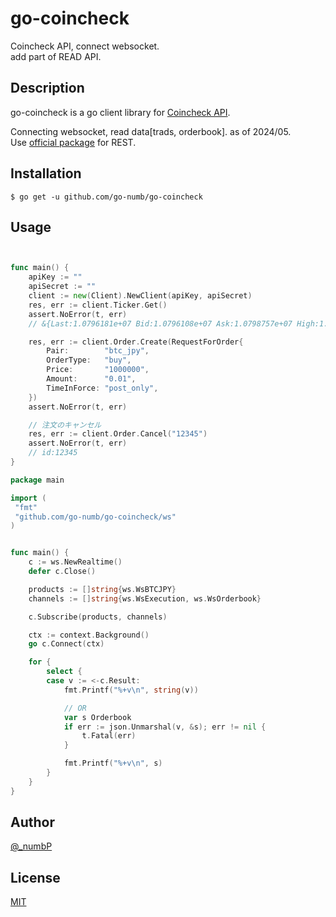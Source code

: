 # go-coincheck

Coincheck API, connect websocket.  
add part of READ API.

## Description

go-coincheck is a go client library for [Coincheck API](https://coincheck.com/ja/documents/exchange/api).

Connecting websocket, read data[trads, orderbook]. as of 2024/05.  
Use [official package](https://github.com/coincheckjp/coincheck-go) for REST.

## Installation

```
$ go get -u github.com/go-numb/go-coincheck
```

## Usage
```go


func main() {
	apiKey := ""
	apiSecret := ""
	client := new(Client).NewClient(apiKey, apiSecret)
	res, err := client.Ticker.Get()
	assert.NoError(t, err)
	// &{Last:1.0796181e+07 Bid:1.0796108e+07 Ask:1.0798757e+07 High:1.0862513e+07 Low:1.0492623e+07 Volume:863.84966125 Timestamp:1716589070}

	res, err := client.Order.Create(RequestForOrder{
		Pair:        "btc_jpy",
		OrderType:   "buy",
		Price:       "1000000",
		Amount:      "0.01",
		TimeInForce: "post_only",
	})
	assert.NoError(t, err)

	// 注文のキャンセル
	res, err := client.Order.Cancel("12345")
	assert.NoError(t, err)
	// id:12345
}
```


```go
package main

import (
 "fmt"
 "github.com/go-numb/go-coincheck/ws"
)


func main() {
	c := ws.NewRealtime()
	defer c.Close()

	products := []string{ws.WsBTCJPY}
	channels := []string{ws.WsExecution, ws.WsOrderbook}

	c.Subscribe(products, channels)

	ctx := context.Background()
	go c.Connect(ctx)

	for {
		select {
		case v := <-c.Result:
			fmt.Printf("%+v\n", string(v))

			// OR
			var s Orderbook
			if err := json.Unmarshal(v, &s); err != nil {
				t.Fatal(err)
			}

			fmt.Printf("%+v\n", s)
		}
	}
}
```

## Author

[@_numbP](https://twitter.com/_numbP)

## License

[MIT](https://github.com/go-numb/go-coincheck/blob/master/LICENSE)